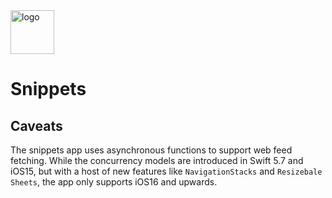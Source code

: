 
<img src="https://user-images.githubusercontent.com/88886207/210157543-8af44076-eecf-47e4-b026-86d1ce31a90f.png" alt="logo" height="70">

# Snippets

## Caveats
The snippets app uses asynchronous functions to support web feed fetching. While the concurrency models are introduced in Swift 5.7 and iOS15, but with a host of new features like `NavigationStacks` and `Resizebale Sheets`, the app only supports iOS16 and upwards.

